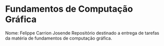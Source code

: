 # Fundamentos de Computação Gráfica
Nome: Felippe Carrion Josende
Repositório destinado a entrega de tarefas da matéria de fundamentos de computação gráfica.
